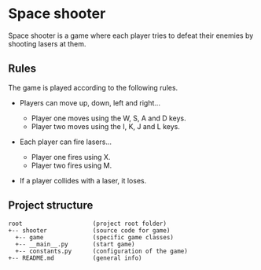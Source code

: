 # Space shooter
Space shooter is a game where each player tries to defeat their enemies by shooting lasers at them.

## Rules
The game is played according to the following rules.

- Players can move up, down, left and right...
    - Player one moves using the W, S, A and D keys.
    - Player two moves using the I, K, J and L keys.

- Each player can fire lasers...
    - Player one fires using X.
    - Player two fires using M.

- If a player collides with a laser, it loses.

## Project structure
```
root                    (project root folder)
+-- shooter             (source code for game)
  +-- game              (specific game classes)
  +-- __main__.py       (start game)
  +-- constants.py      (configuration of the game)
+-- README.md           (general info)
```


